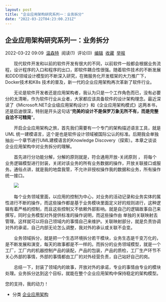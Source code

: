 ```yaml
---
layout: post
title: "企业应用架构研究系列一：业务拆分"
date: "2022-03-22T04:23:00.231Z"
---
```

企业应用架构研究系列一：业务拆分
----------------

2022-03-22 09:09  [温森特](https://www.cnblogs.com/luking/)  阅读(1)  评论(0)  [编辑](https://i.cnblogs.com/EditPosts.aspx?postid=15999627)  [收藏](javascript:void(0))  [举报](javascript:void(0))

　　现代软件开发和以前的软件开发有很大的不同，以前软件一般都会根据业务流程，设计程序的入口和程序的出口，即软件耦合性很强。随着软件技术的不断发展和DDD领域设计模型的不断深入研究，在微服务化开发框架的大力推广下，Docker技术和K8s 技术的普及，新一代的企业应用架构再次革新了软件行业。

　　无论是软件开发者还是应用架构者，我认为只是一个工作角色而已，没有必要分的太清晰，作为软件行业从业者，大家都应该具备软件的设计架构理念。最近深读了《Microsoft.NET企业级应用架构设计》和《企业应用架构模式》这两本书，还是启迪很深，特别是开头这句话“**完美的设计不是保罗万象无所不有，而是完整自洽不可精简**”。

　　开启企业应用架构之旅，首先我们需要有一个专门的架构描述语言工具，就是UML 统一建模语言，这个是也是软件设计领域被国际公认的标准。后期我会单独抽出一个章节进行UML建模语言的Knowledge Discovery（探索）。本章之谈谈企业应用架构中对业务拆分的理解。

　　首先进行分功能分解，分解的原则就是，符合通用开放-关闭原则 ， 将每个业务逻辑模型进行封装，关闭对该业务的所有业务数据的操作，开放关联接口或服务。通俗点讲，就是我的地盘我管，不允许非授权操作我的数据和业务，所有操作统一接口。

　　![](https://img2022.cnblogs.com/blog/14623/202203/14623-20220321112300250-629629027.svg)

　　每个业务领域里面，以应用的控制为中心，对业务的活动记录和业务实体的属性进行不断的操作，而这些操作都是基于业务模块里面定义好的规则进行，这种逻辑有着严格的控制，而且这些控制又不依赖外部影响。就是自己的逻辑故事自己来撰写，同时业务模型对外提供标准的操作说明，而这些操作由 单独的关联映射去管理。这样就可以将自己领域内的事情自己来维护。关联映射部分，就是负责协调对外的承诺，自己内部无论怎么调整，我对外的承认或关联不会变。

　　业务领域拆分，就是把一个生态环境拆分若干模块，业务生态是千变万化的，是不断发展和演变，每天的故事都是不一样的。而拆分的业务领域模型，就是一个工厂，工厂内的机器控制产品的装配，产品的包装，产品的质检，工厂生产环节不关心外部的事情，外部的事情都由工厂的对外经营负责，自己站好自己的岗。

　　总结一下，封装了领域内的故事，开放对外的承诺，专业的事情由专业的模块处理。业务拆分达到这个目标，就能在整个企业应用架构中保持稳定的架构模型。

您的支持，我的动力！

*   分类 [企业应用架构](https://www.cnblogs.com/luking/category/2123905.html)